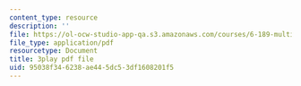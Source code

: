 ```yaml
---
content_type: resource
description: ''
file: https://ol-ocw-studio-app-qa.s3.amazonaws.com/courses/6-189-multicore-programming-primer-january-iap-2007/95038f346238ae445dc53df1608201f5_V1BIvbUlhgU.pdf
file_type: application/pdf
resourcetype: Document
title: 3play pdf file
uid: 95038f34-6238-ae44-5dc5-3df1608201f5
---
```


